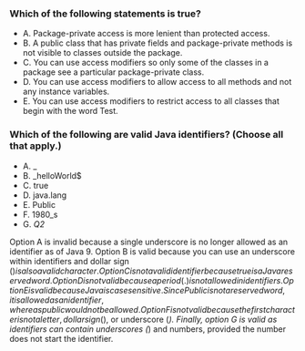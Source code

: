 ### Which of the following statements is true?
* A. Package-private access is more lenient than protected access.
* B. A public class that has private fields and package-private methods is not visible to classes outside the package.
* C. You can use access modifiers so only some of the classes in a package see a particular package-private class.
* D. You can use access modifiers to allow access to all methods and not any instance variables.
* E. You can use access modifiers to restrict access to all classes that begin with the word Test.

### Which of the following are valid Java identifiers? (Choose all that apply.)
* A. _
* B. _helloWorld$
* C. true
* D. java.lang
* E. Public
* F. 1980_s
* G. _Q2_

Option A is invalid because a single underscore is no longer allowed as an identifier as of Java 9.
Option B is valid because you can use an underscore within identifiers and dollar sign ($) is also a valid character.
Option C is not a valid identifier because true is a Java reserved word.
Option D is not valid because a period (.) is not allowed in identifiers.
Option E is valid because Java is case sensitive.
Since Public is not a reserved word, it is allowed as an identifier, whereas public would not be allowed.
Option F is not valid because the first character is not a letter, dollar sign ($), or underscore (_).
Finally, option G is valid as identifiers can contain underscores (_) and numbers, provided the number does not start the identifier.
